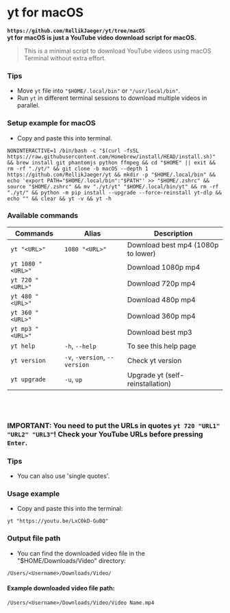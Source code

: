 # yt for macOS
  
**`https://github.com/RellikJaeger/yt/tree/macOS`  
yt for macOS is just a YouTube video download script for macOS.**  
> This is a minimal script to download YouTube videos using macOS Terminal without extra effort.  

### Tips
- Move `yt` file into `"$HOME/.local/bin"` or `"/usr/local/bin"`.  
- Run `yt` in different terminal sessions to download multiple videos in parallel.  
### Setup example for macOS  
- Copy and paste this into terminal.
```shell
NONINTERACTIVE=1 /bin/bash -c "$(curl -fsSL https://raw.githubusercontent.com/Homebrew/install/HEAD/install.sh)" && brew install git phantomjs python ffmpeg && cd "$HOME" || exit && rm -rf "./yt/" && git clone -b macOS --depth 1 https://github.com/RellikJaeger/yt && mkdir -p "$HOME/.local/bin" && echo 'export PATH="$HOME/.local/bin":"$PATH"' >> "$HOME/.zshrc" && source "$HOME/.zshrc" && mv "./yt/yt" "$HOME/.local/bin/yt" && rm -rf "./yt/" && python -m pip install --upgrade --force-reinstall yt-dlp && echo "" && clear && yt -v && yt -h
```

### Available commands
| Commands          | Alias                         | Description                        |
| ----------------- | ----------------------------- | ---------------------------------- |
| `yt "<URL>"`      | `1080 "<URL>"`                | Download best mp4 (1080p to lower) |
| `yt 1080 "<URL>"` |                               | Download 1080p mp4                 |
| `yt 720 "<URL>"`  |                               | Download 720p mp4                  |
| `yt 480 "<URL>"`  |                               | Download 480p mp4                  |
| `yt 360 "<URL>"`  |                               | Download 360p mp4                  |
| `yt mp3 "<URL>"`  |                               | Download best mp3                  |
| `yt help`         | `-h`, `--help`                | To see this help page              |
| `yt version`      | `-v`, `-version`, `--version` | Check yt version                   |
| `yt upgrade`      | `-u`, `up`                    | Upgrade yt (self-reinstallation)   |

<br><br>
### IMPORTANT: You need to put the URLs in quotes `yt 720 "URL1" "URL2" "URL3"`! Check your YouTube URLs before pressing `Enter`.
### Tips
- You can also use 'single quotes'.

### Usage example
- Copy and paste this into the terminal:
```shell
yt "https://youtu.be/LxC0kD-GuBQ"
```

### Output file path
- You can find the downloaded video file in the "$HOME/Downloads/Video" directory:
```
/Users/<Username>/Downloads/Video/
```
#### Example downloaded video file path:
```
/Users/<Username>/Downloads/Video/Video Name.mp4
```
